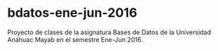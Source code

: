 # bdatos-ene-jun-2016
Proyecto de clases de la asignatura Bases de Datos de la Universidad Anáhuac Mayab en el semestre Ene-Jun 2016.
